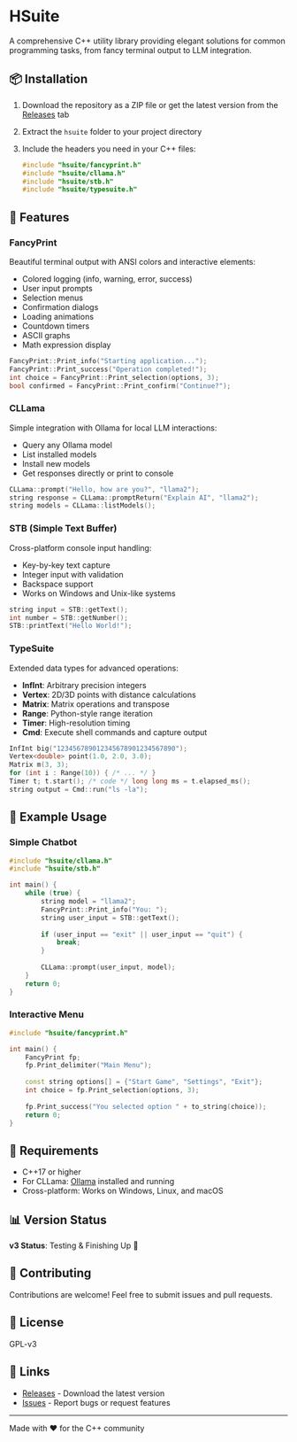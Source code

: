 # HSuite

A comprehensive C++ utility library providing elegant solutions for common programming tasks, from fancy terminal output to LLM integration.

## 📦 Installation

1. Download the repository as a ZIP file or get the latest version from the [Releases](../../releases) tab

2. Extract the `hsuite` folder to your project directory

3. Include the headers you need in your C++ files:
   ```cpp
   #include "hsuite/fancyprint.h"
   #include "hsuite/cllama.h"
   #include "hsuite/stb.h"
   #include "hsuite/typesuite.h"
   ```

## 🎯 Features

### FancyPrint
Beautiful terminal output with ANSI colors and interactive elements:
- Colored logging (info, warning, error, success)
- User input prompts
- Selection menus
- Confirmation dialogs
- Loading animations
- Countdown timers
- ASCII graphs
- Math expression display

```cpp
FancyPrint::Print_info("Starting application...");
FancyPrint::Print_success("Operation completed!");
int choice = FancyPrint::Print_selection(options, 3);
bool confirmed = FancyPrint::Print_confirm("Continue?");
```

### CLLama
Simple integration with Ollama for local LLM interactions:
- Query any Ollama model
- List installed models
- Install new models
- Get responses directly or print to console

```cpp
CLLama::prompt("Hello, how are you?", "llama2");
string response = CLLama::promptReturn("Explain AI", "llama2");
string models = CLLama::listModels();
```

### STB (Simple Text Buffer)
Cross-platform console input handling:
- Key-by-key text capture
- Integer input with validation
- Backspace support
- Works on Windows and Unix-like systems

```cpp
string input = STB::getText();
int number = STB::getNumber();
STB::printText("Hello World!");
```

### TypeSuite
Extended data types for advanced operations:
- **InfInt**: Arbitrary precision integers
- **Vertex**: 2D/3D points with distance calculations
- **Matrix**: Matrix operations and transpose
- **Range**: Python-style range iteration
- **Timer**: High-resolution timing
- **Cmd**: Execute shell commands and capture output

```cpp
InfInt big("123456789012345678901234567890");
Vertex<double> point(1.0, 2.0, 3.0);
Matrix m(3, 3);
for (int i : Range(10)) { /* ... */ }
Timer t; t.start(); /* code */ long long ms = t.elapsed_ms();
string output = Cmd::run("ls -la");
```

## 📝 Example Usage

### Simple Chatbot
```cpp
#include "hsuite/cllama.h"
#include "hsuite/stb.h"

int main() {
    while (true) {
        string model = "llama2";
        FancyPrint::Print_info("You: ");
        string user_input = STB::getText();
        
        if (user_input == "exit" || user_input == "quit") {
            break;
        }
        
        CLLama::prompt(user_input, model);
    }
    return 0;
}
```

### Interactive Menu
```cpp
#include "hsuite/fancyprint.h"

int main() {
    FancyPrint fp;
    fp.Print_delimiter("Main Menu");
    
    const string options[] = {"Start Game", "Settings", "Exit"};
    int choice = fp.Print_selection(options, 3);
    
    fp.Print_success("You selected option " + to_string(choice));
    return 0;
}
```

## 🔧 Requirements

- C++17 or higher
- For CLLama: [Ollama](https://ollama.ai/) installed and running
- Cross-platform: Works on Windows, Linux, and macOS

## 📊 Version Status

**v3 Status**: Testing & Finishing Up 🚧

## 🤝 Contributing

Contributions are welcome! Feel free to submit issues and pull requests.

## 📄 License

GPL-v3

## 🔗 Links

- [Releases](../../releases) - Download the latest version
- [Issues](../../issues) - Report bugs or request features

---

Made with ❤️ for the C++ community
